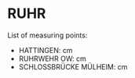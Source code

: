 # RUHR

List of measuring points:

* HATTINGEN: <Value topic="rivers/pegel-online/RUHR/Hattingen/measurementValue"/> cm
* RUHRWEHR OW: <Value topic="rivers/pegel-online/RUHR/RUHRWEHR OW/measurementValue"/> cm
* SCHLOSSBRÜCKE MÜLHEIM: <Value topic="rivers/pegel-online/RUHR/SCHLOSSBRÜCKE MÜLHEIM/measurementValue"/> cm
